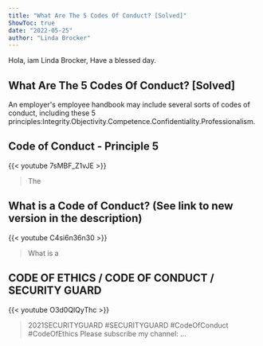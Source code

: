 ```yaml
---
title: "What Are The 5 Codes Of Conduct? [Solved]"
ShowToc: true 
date: "2022-05-25"
author: "Linda Brocker" 
---
```


Hola, iam Linda Brocker, Have a blessed day.
## What Are The 5 Codes Of Conduct? [Solved]
An employer's employee handbook may include several sorts of codes of conduct, including these 5 principles:Integrity.Objectivity.Competence.Confidentiality.Professionalism.

## Code of Conduct - Principle 5
{{< youtube 7sMBF_Z1vJE >}}
>The 

## What is a Code of Conduct? (See link to new version in the description)
{{< youtube C4si6n36n30 >}}
>What is a 

## CODE OF ETHICS / CODE OF CONDUCT / SECURITY GUARD
{{< youtube O3d0QlQyThc >}}
>2021SECURITYGUARD #SECURITYGUARD #CodeOfConduct #CodeOfEthics Please subscribe my channel: ...


